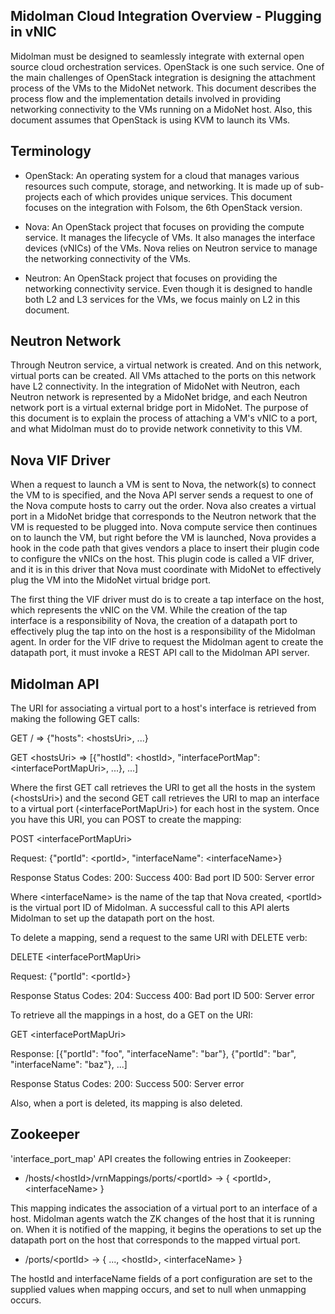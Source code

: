 ## Midolman Cloud Integration Overview - Plugging in vNIC

Midolman must be designed to seamlessly integrate with external open source
cloud orchestration services.  OpenStack is one such service. One of the
main challenges of OpenStack integration is designing the attachment 
process of the VMs to the MidoNet network.  This document describes the
process flow and the implementation details involved in providing networking
connectivity to the VMs running on a MidoNet host.  Also, this document
assumes that OpenStack is using KVM to launch its VMs.

## Terminology

- OpenStack: An operating system for a cloud that manages various resources
such compute, storage, and networking.  It is made up of sub-projects each
of which provides unique services.  This document focuses on the integration
with Folsom, the 6th OpenStack version.

- Nova: An OpenStack project that focuses on providing the compute service.
It manages the lifecycle of VMs.  It also manages the interface devices
(vNICs) of the VMs.  Nova relies on Neutron service to manage the networking
connectivity of the VMs.

- Neutron: An OpenStack project that focuses on providing the networking
connectivity service.  Even though it is designed to handle both L2 and
L3 services for the VMs, we focus mainly on L2 in this document.  

## Neutron Network

Through Neutron service, a virtual network is created.  And on this network, 
virtual ports can be created.  All VMs attached to the ports on this network 
have L2 connectivity.  In the integration of MidoNet with Neutron, each
Neutron network is represented by a MidoNet bridge, and each Neutron network
port is a virtual external bridge port in MidoNet.  The purpose of this
document is to explain the process of attaching a VM's vNIC to a port, and
what Midolman must do to provide network connetivity to this VM.

## Nova VIF Driver

When a request to launch a VM is sent to Nova, the network(s) to connect the
VM to is specified, and the Nova API server sends a request to one of
the Nova compute hosts to carry out the order.  Nova also creates a virtual
port in a MidoNet bridge that corresponds to the Neutron network that the VM
is requested to be plugged into.  Nova compute service then continues on to 
launch the VM, but right before the VM is launched, Nova provides a hook in
the code path that gives vendors a place to insert their plugin code to 
configure the vNICs on the host.  This plugin code is called a VIF driver, and 
it is in this driver that Nova must coordinate with MidoNet to effectively plug 
the VM into the MidoNet virtual bridge port.

The first thing the VIF driver must do is to create a tap interface on the
host, which represents the vNIC on the VM.  While the creation of the tap
interface is a responsibility of Nova, the creation of a datapath port to
effectively plug the tap into on the host is a responsibility of the Midolman
agent.  In order for the VIF drive to request the Midolman agent to create the
datapath port, it must invoke a REST API call to the Midolman API server.


## Midolman API

The URI for associating a virtual port to a host's interface is retrieved from
making the following GET calls:

GET / 
=> {"hosts": &lt;hostsUri&gt;, ...}

GET &lt;hostsUri>
=> [{"hostId": &lt;hostId&gt;, "interfacePortMap": &lt;interfacePortMapUri&gt;, ...},
    ...]

Where the first GET call retrieves the URI to get all the hosts in the system
(&lt;hostsUri>) and the second GET call retrieves the URI to map an interface to a
virtual port (&lt;interfacePortMapUri&gt;) for each host in the system.  Once you
have this URI, you can POST to create the mapping:

POST &lt;interfacePortMapUri&gt;

Request:
{"portId": &lt;portId&gt;, "interfaceName": &lt;interfaceName&gt;}

Response Status Codes:
200: Success
400: Bad port ID
500: Server error

Where &lt;interfaceName&gt; is the name of the tap that Nova created, &lt;portId&gt; 
is the virtual port ID of Midolman.  A successful call to this API alerts Midolman to
set up the datapath port on the host. 

To delete a mapping, send a request to the same URI with DELETE verb:

DELETE &lt;interfacePortMapUri&gt;

Request:
{"portId": &lt;portId&gt;}

Response Status Codes:
204: Success
400: Bad port ID
500: Server error

To retrieve all the mappings in a host, do a GET on the URI:

GET &lt;interfacePortMapUri&gt;

Response:
[{"portId": "foo", "interfaceName": "bar"},
 {"portId": "bar", "interfaceName": "baz"},
 ...]

Response Status Codes:
200: Success
500: Server error

Also, when a port is deleted, its mapping is also deleted.


## Zookeeper

'interface_port_map' API creates the following entries in Zookeeper:

- /hosts/&lt;hostId&gt;/vrnMappings/ports/&lt;portId&gt; -> { &lt;portId&gt;, &lt;interfaceName&gt; }

This mapping indicates the association of a virtual port to an interface of a
host.  Midolman agents watch the ZK changes of the host that it is running on.
When it is notified of the mapping, it begins the operations to set up the
datapath port on the host that corresponds to the mapped virtual port.
 
- /ports/&lt;portId&gt; -> { ..., &lt;hostId&gt;, &lt;interfaceName&gt; } 

The hostId and interfaceName fields of a port configuration are set to the
supplied values when mapping occurs, and set to null when unmapping occurs.

